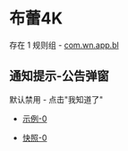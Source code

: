 # 布蕾4K

存在 1 规则组 - [com.wn.app.bl](/src/apps/com.wn.app.bl.ts)

## 通知提示-公告弹窗

默认禁用 - 点击"我知道了"

- [示例-0](https://m.gkd.li/57941037/405a7072-bae5-4db7-8743-608ab3750c1c)

- [快照-0](https://i.gkd.li/i/14228688)
